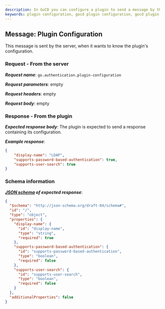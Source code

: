 ```yaml
---
description: In GoCD you can configure a plugin to send a message by the server with a plugin's configuration
keywords: plugin configuration, gocd plugin configuration, gocd plugin, gocd plugins, gocd plug in
---
```


## Message: Plugin Configuration

This message is sent by the server, when it wants to know the plugin's configuration.

### Request - From the server

***Request name***: `go.authentication.plugin-configuration`

***Request parameters***: empty

***Request headers***: empty

***Request body***: empty


### Response - From the plugin

***Expected response body***: The plugin is expected to send a response containing its configuration.

***Example response***:

```json
{
    "display-name": "LDAP",
    "supports-password-based-authentication": true,
    "supports-user-search": true
}
```

### Schema information

***[JSON schema](http://json-schema.org) of expected response***:

```json
{
  "$schema": "http://json-schema.org/draft-04/schema#",
  "id": "/",
  "type": "object",
  "properties": {
    "display-name": {
      "id": "display-name",
      "type": "string",
      "required": true
    },
    "supports-password-based-authentication": {
      "id": "supports-password-based-authentication",
      "type": "boolean",
      "required": false
    },
    "supports-user-search": {
      "id": "supports-user-search",
      "type": "boolean",
      "required": false
    }
  },
  "additionalProperties": false
}
```
